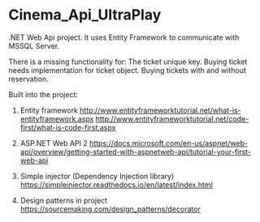 # Cinema_Api_UltraPlay
  .NET Web Api project. It uses Entity Framework to communicate with MSSQL Server. 
  
  There is a missing functionality for:
  The ticket unique key.
  Buying ticket needs implementation for ticket object.
  Buying tickets with and without reservation.
  
Built into the project:

1. Entity framework
http://www.entityframeworktutorial.net/what-is-entityframework.aspx
http://www.entityframeworktutorial.net/code-first/what-is-code-first.aspx

2. ASP.NET Web API 2
https://docs.microsoft.com/en-us/aspnet/web-api/overview/getting-started-with-aspnetweb-api/tutorial-your-first-web-api

3. Simple injector (Dependency Injection library)
https://simpleinjector.readthedocs.io/en/latest/index.html

4. Design patterns in project
https://sourcemaking.com/design_patterns/decorator
